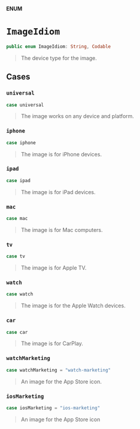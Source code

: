 **ENUM**

# `ImageIdiom`

```swift
public enum ImageIdiom: String, Codable
```

> The device type for the image.

## Cases
### `universal`

```swift
case universal
```

> The image works on any device and platform.

### `iphone`

```swift
case iphone
```

> The image is for iPhone devices.

### `ipad`

```swift
case ipad
```

> The image is for iPad devices.

### `mac`

```swift
case mac
```

> The image is for Mac computers.

### `tv`

```swift
case tv
```

> The image is for Apple TV.

### `watch`

```swift
case watch
```

> The image is for the Apple Watch devices.

### `car`

```swift
case car
```

> The image is for CarPlay.

### `watchMarketing`

```swift
case watchMarketing = "watch-marketing"
```

> An image for the App Store icon.

### `iosMarketing`

```swift
case iosMarketing = "ios-marketing"
```

> An image for the App Store icon
